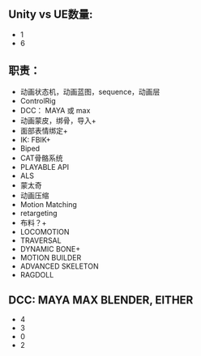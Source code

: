 ## Unity vs UE数量: 
- 1
- 6

## 职责： 
- 动画状态机，动画蓝图，sequence，动画层
- ControlRig
- DCC： MAYA 或 max
- 动画蒙皮，绑骨，导入+
- 面部表情绑定+
- IK: FBIK+
- Biped
- CAT骨骼系统
- PLAYABLE API
- ALS
- 蒙太奇
- 动画压缩
- Motion Matching
- retargeting
- 布料？+
- LOCOMOTION
- TRAVERSAL
- DYNAMIC BONE+
- MOTION BUILDER
- ADVANCED SKELETON
- RAGDOLL

## DCC: MAYA MAX BLENDER, EITHER
- 4
- 3
- 0
- 2